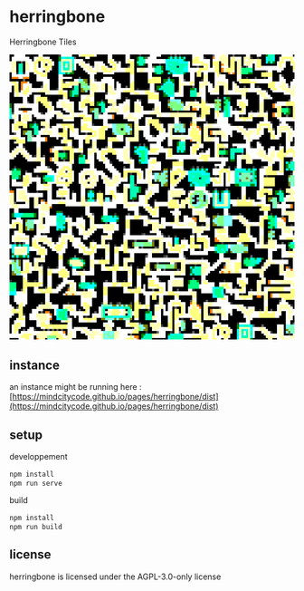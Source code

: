 # herringbone

Herringbone Tiles

![a screenshot](/screenshot.png?raw=true "screenshot")

## instance

an instance might be running here : [https://mindcitycode.github.io/pages/herringbone/dist](https://mindcitycode.github.io/pages/herringbone/dist)

## setup

developpement

    npm install
    npm run serve

build

    npm install
    npm run build

## license

herringbone is licensed under the AGPL-3.0-only license